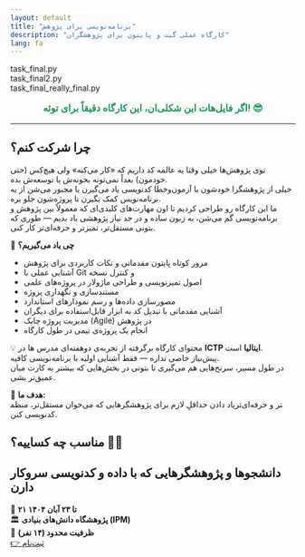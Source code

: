 ```yaml
---
layout: default
title: "برنامه‌نویسی برای پژوهش"
description: "کارگاه عملی گیت و پایتون برای پژوهشگران"
lang: fa
---
```


<div class="code-example">
<div class="code-line">task_final.py</div>
<div class="code-line">task_final2.py</div>
<div class="code-line">task_final_really_final.py</div>
</div>

<p style="text-align: center; font-size: 1.2em; color: #159957; font-weight: 600;">
اگر فایل‌هات این شکلی‌ان، این کارگاه دقیقاً برای توئه! 😎
</p>

---

## چرا شرکت کنم؟
توی پژوهش‌ها خیلی وقتا یه عالمه کد داریم که «کار می‌کنه» ولی هیچ‌کس (حتی خودمون) بعداً نمی‌تونه بخونه‌ش یا توسعه‌ش بده.  
خیلی از پژوهشگرا خودشون با آزمون‌و‌خطا کدنویسی یاد می‌گیرن یا مجبور می‌شن از یه برنامه‌نویس کمک بگیرن تا پروژه‌شون جلو بره.  
ما این کارگاه رو طراحی کردیم تا اون مهارت‌های کلیدی‌ای که معمولاً بین پژوهش و برنامه‌نویسی گم می‌شن، به زبون ساده و در حد نیاز پژوهشی یاد بدیم — طوری که بتونی مستقل‌تر، تمیزتر و حرفه‌ای‌تر کار کنی.

📘 **چی یاد می‌گیریم؟**
- مرور کوتاه پایتون مقدماتی و نکات کاربردی برای پژوهش  
- آشنایی عملی با Git و کنترل نسخه  
- اصول تمیزنویسی و طراحی ماژولار در پروژه‌های علمی  
- مستندسازی و نگهداری پروژه  
- مصورسازی داده‌ها و رسم نمودارهای استاندارد  
- آشنایی مقدماتی با تبدیل کد به ابزار قابل‌استفاده برای دیگران  
- مدیریت پروژه چابک (Agile) در پژوهش  
- انجام یک پروژه‌ی تیمی در طول کارگاه  

💡 محتوای کارگاه برگرفته از تجربه‌ی دو‌هفته‌ای مدرس ها در **ICTP ایتالیا** است.  
پیش‌نیاز خاصی نداره — فقط آشنایی اولیه با برنامه‌نویسی کافیه.  
در طول مسیر، سرنخ‌هایی هم می‌گیری تا بتونی در بخش‌هایی که بیشتر به کارت میان عمیق‌تر بشی.

🎯 **هدف ما:**  
یاد دادن حداقلِ لازم برای پژوهشگرهایی که می‌خوان مستقل‌تر، منظم‎تر و حرفه‌ای‌تر کدنویسی کنن.

## مناسب چه کساییه؟ 👩‍🔬
 دانشجوها و پژوهشگرهایی که با داده و کدنویسی سروکار دارن  
---

<div class="info-box">
<div class="info-item">📅 <strong>۲۱ تا ۲۳ آبان ۱۴۰۴</strong></div>
<div class="info-item">🏛 <strong>پژوهشگاه دانش‌های بنیادی (IPM)</strong></div>
<div class="info-item">👥 <strong>ظرفیت محدود (۱۴ نفر)</strong></div>
</div>

<div class="btn-center">
<a href="https://digiform.ir/w3037f10f" class="register-btn" target="_blank">👉 ثبت‌نام</a>
</div>
